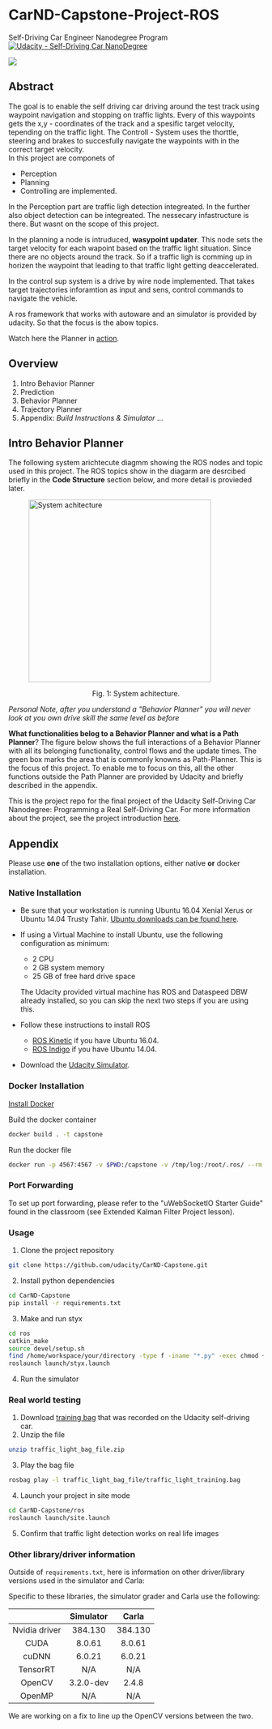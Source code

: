 # CarND-Capstone-Project-ROS
Self-Driving Car Engineer Nanodegree Program
[![Udacity - Self-Driving Car NanoDegree](https://s3.amazonaws.com/udacity-sdc/github/shield-carnd.svg)](http://www.udacity.com/drive)

![](./readme_data/Behavior_Planner.gif)

## Abstract
The goal is to enable the self driving car driving around the test track using waypoint navigation and stopping on traffic lights. 
Every of this waypoints gets the x,y - coordinates of the track and a spesific target velocity, tepending on the traffic light.
The Controll - System uses the thorttle, steering and brakes to succesfully navigate the
waypoints with in the correct target velocity.<br> 
In this project are componets of
- Perception 
- Planning 
- Controlling 
are implemented.

In the Perception part are traffic ligh detection integreated. In the further also object detection can be integreated. 
The nessecary infastructure is there. But wasnt on the scope of this project.

In the planning a node is intruduced, **wasypoint updater**. This node sets the target velocity 
for each wapoint based on the traffic light situation. Since there are no objects around the track. 
So if a traffic ligh is comming up in horizen the waypoint that leading to that traffic light getting 
deaccelerated.

In the control sup system is a drive by wire node implemented. That takes target trajectories inforamtion
as input and sens, control commands to navigate the vehicle.

A ros framework that works with autoware and an simulator is provided by udacity. So that the focus 
is the abow topics.

Watch here the Planner in [action](https://youtu.be/qC0Bk1E7Hy8W).

Overview
---
1. Intro Behavior Planner
2. Prediction 
3. Behavior Planner
4. Trajectory Planner
5. Appendix: *Build Instructions & Simulator* ...

## Intro Behavior Planner
The following system arichtecute diagmm showing the ROS nodes and topic used in this project. 
The ROS topics show in the diagarm are desrcibed briefly in the **Code Structure** section below, and 
more detail is provieded later. 

<figure>
 <img src="./imgs/BC_overview.png" width="360" alt="System achitecture" />
 <figcaption>
 <p></p> 
 <p style="text-align: center;"> Fig. 1: System achitecture. </p> 
 </figcaption>
</figure>
 <p></p>

*Personal Note, after you understand a "Behavior Planner" you will never look at you own drive skill the same level as before*

**What functionalities belog to a Behavior Planner and what is a Path Planner**? 
The figure below shows the full interactions of a Behavior Planner with all its belonging functionality, control flows and the update times. 
The green box marks the area that is commonly knowns as Path-Planner. This is the focus of this project. To enable me to focus on 
this, all the other functions outside the Path Planner are provided by Udacity and 
briefly described in the appendix.


This is the project repo for the final project of the Udacity Self-Driving Car Nanodegree: Programming a Real Self-Driving Car. For more information about the project, see the project introduction [here](https://classroom.udacity.com/nanodegrees/nd013/parts/6047fe34-d93c-4f50-8336-b70ef10cb4b2/modules/e1a23b06-329a-4684-a717-ad476f0d8dff/lessons/462c933d-9f24-42d3-8bdc-a08a5fc866e4/concepts/5ab4b122-83e6-436d-850f-9f4d26627fd9).

## Appendix
Please use **one** of the two installation options, either native **or** docker installation.

### Native Installation

* Be sure that your workstation is running Ubuntu 16.04 Xenial Xerus or Ubuntu 14.04 Trusty Tahir. [Ubuntu downloads can be found here](https://www.ubuntu.com/download/desktop).
* If using a Virtual Machine to install Ubuntu, use the following configuration as minimum:
  * 2 CPU
  * 2 GB system memory
  * 25 GB of free hard drive space

  The Udacity provided virtual machine has ROS and Dataspeed DBW already installed, so you can skip the next two steps if you are using this.

* Follow these instructions to install ROS
  * [ROS Kinetic](http://wiki.ros.org/kinetic/Installation/Ubuntu) if you have Ubuntu 16.04.
  * [ROS Indigo](http://wiki.ros.org/indigo/Installation/Ubuntu) if you have Ubuntu 14.04.
* Download the [Udacity Simulator](https://github.com/udacity/CarND-Capstone/releases).

### Docker Installation
[Install Docker](https://docs.docker.com/engine/installation/)

Build the docker container
```bash
docker build . -t capstone
```

Run the docker file
```bash
docker run -p 4567:4567 -v $PWD:/capstone -v /tmp/log:/root/.ros/ --rm -it capstone
```

### Port Forwarding
To set up port forwarding, please refer to the "uWebSocketIO Starter Guide" found in the classroom (see Extended Kalman Filter Project lesson).

### Usage

1. Clone the project repository
```bash
git clone https://github.com/udacity/CarND-Capstone.git
```

2. Install python dependencies
```bash
cd CarND-Capstone
pip install -r requirements.txt
```
3. Make and run styx
```bash
cd ros
catkin_make
source devel/setup.sh
find /home/workspace/your/directory -type f -iname "*.py" -exec chmod +x {} \;
roslaunch launch/styx.launch
```
4. Run the simulator

### Real world testing
1. Download [training bag](https://s3-us-west-1.amazonaws.com/udacity-selfdrivingcar/traffic_light_bag_file.zip) that was recorded on the Udacity self-driving car.
2. Unzip the file
```bash
unzip traffic_light_bag_file.zip
```
3. Play the bag file
```bash
rosbag play -l traffic_light_bag_file/traffic_light_training.bag
```
4. Launch your project in site mode
```bash
cd CarND-Capstone/ros
roslaunch launch/site.launch
```
5. Confirm that traffic light detection works on real life images

### Other library/driver information
Outside of `requirements.txt`, here is information on other driver/library versions used in the simulator and Carla:

Specific to these libraries, the simulator grader and Carla use the following:

|        | Simulator | Carla  |
| :-----------: |:-------------:| :-----:|
| Nvidia driver | 384.130 | 384.130 |
| CUDA | 8.0.61 | 8.0.61 |
| cuDNN | 6.0.21 | 6.0.21 |
| TensorRT | N/A | N/A |
| OpenCV | 3.2.0-dev | 2.4.8 |
| OpenMP | N/A | N/A |

We are working on a fix to line up the OpenCV versions between the two.
